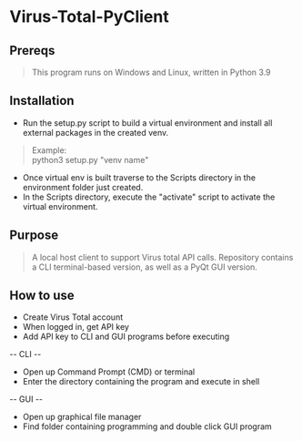 # Virus-Total-PyClient

## Prereqs
> This program runs on Windows and Linux, written in Python 3.9

## Installation
- Run the setup.py script to build a virtual environment and install all external packages in the created venv.

> Example:<br>
> python3 setup.py "venv name"

- Once virtual env is built traverse to the Scripts directory in the environment folder just created.
- In the Scripts directory, execute the "activate" script to activate the virtual environment.


## Purpose
> A local host client to support Virus total API calls.
> Repository contains a CLI terminal-based version, as well as a PyQt GUI version.


## How to use
- Create Virus Total account
- When logged in, get API key
- Add API key to CLI and GUI programs before executing

-- CLI --
- Open up Command Prompt (CMD) or terminal
- Enter the directory containing the program and execute in shell

-- GUI --
- Open up graphical file manager
- Find folder containing programming and double click GUI program